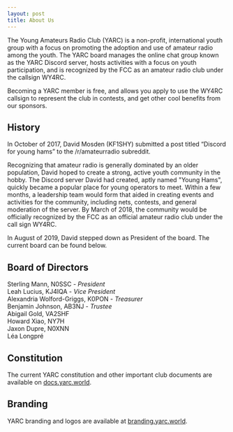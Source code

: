 ```yaml
---
layout: post
title: About Us
---
```


The Young Amateurs Radio Club (YARC) is a non-profit, international youth group with a focus on promoting the adoption and use of amateur radio among the youth. The YARC board manages the online chat group known as the YARC Discord server, hosts activities with a focus on youth participation, and is recognized by the FCC as an amateur radio club under the callsign WY4RC.

Becoming a YARC member is free, and allows you apply to use the WY4RC callsign to represent the club in contests, and get other cool benefits from our sponsors.

## History

In October of 2017, David Mosden (KF1SHY) submitted a post titled “Discord for young hams” to the /r/amateurradio subreddit.

Recognizing that amateur radio is generally dominated by an older population, David hoped to create a strong, active youth community in the hobby. The Discord server David had created, aptly named "Young Hams", quickly became a popular place for young operators to meet.
Within a few months, a leadership team would form that aided in creating events and activities for the community, including nets, contests, and general moderation of the server. By March of 2018, the community would be officially recognized by the FCC as an official amateur radio club under the call sign WY4RC.

In August of 2019, David stepped down as President of the board. The current board can be found below.

## Board of Directors

Sterling Mann, N0SSC - *President*  
Leah Lucius, KJ4IQA - *Vice President*  
Alexandria Wolford-Griggs, K0PON - *Treasurer*  
Benjamin Johnson, AB3NJ - *Trustee*  
Abigail Gold, VA2SHF  
Howard Xiao, NY7H  
Jaxon Dupre, N0XNN  
Léa Longpré

## Constitution

The current YARC constitution and other important club documents are available on [docs.yarc.world](https://docs.yarc.world).

## Branding

YARC branding and logos are available at [branding.yarc.world](https://branding.yarc.world).
